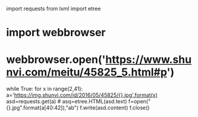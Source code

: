 import requests
from lxml import etree
# import webbrowser
# webbrowser.open('https://www.shunvi.com/meitu/45825_5.html#p')
while True:
    for x in range(2,41):
        a='https://img.shunvi.com/id/2016/05/45825/{}.jpg'.format(x)
        asd=requests.get(a)
        # asq=etree.HTML(asd.text)
        f=open("{}.jpg".format(a[40:42]),"ab")
        f.write(asd.content)
        f.close()
